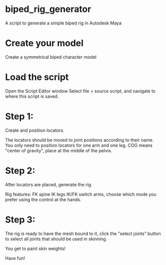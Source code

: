 # biped_rig_generator
A script to generate a simple biped rig in Autodesk Maya


# Create your model
Create a symmetrical biped character model

# Load the script
Open the Script Editor window
Select file > source script, and navigate to where this script is saved. 

# Step 1: 
Create and position locators. 

The locators should be moved to joint positions according to their name. 
You only need to position locators for one arm and one leg.
COG means "center of gravity", place at the middle of the pelvis. 

# Step 2: 
After locators are placed, generate the rig. 

Rig features:
FK spine
IK legs
IK/FK switch arms, choose which mode you prefer using the control at the hands. 

# Step 3: 
The rig is ready to have the mesh bound to it, click the "select joints" button to select all joints that should be used in skinning. 

You get to paint skin weights!

Have fun!
